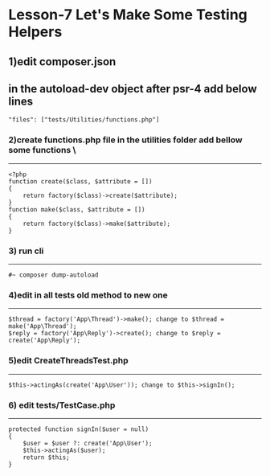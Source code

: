 Lesson-7 Let's Make Some Testing Helpers
===
## 1)edit composer.json
in the autoload-dev object after psr-4 add below lines
---
```
"files": ["tests/Utilities/functions.php"]
```
### 2)create functions.php file in the utilities folder add bellow some functions \
---
```
<?php
function create($class, $attribute = [])
{
    return factory($class)->create($attribute);
}
function make($class, $attribute = [])
{
    return factory($class)->make($attribute);
}
```
### 3) run cli
---
```#~ composer dump-autoload```

### 4)edit in all tests old method to new one
---
```
$thread = factory('App\Thread')->make(); change to $thread = make('App\Thread');
$reply = factory('App\Reply')->create(); change to $reply = create('App\Reply');
```
### 5)edit CreateThreadsTest.php
---
```
$this->actingAs(create('App\User')); change to $this->signIn();
```
### 6) edit tests/TestCase.php
---
```
protected function signIn($user = null)
{
    $user = $user ?: create('App\User');
    $this->actingAs($user);
    return $this;
}
```
